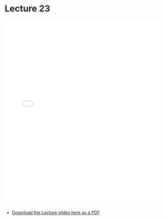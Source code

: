 # Lecture 23

<div>
<iframe src="../../lec23_AIcsCoreFairness.pdf" width="100%" height="600px" frameBorder="0"> </iframe>
</div>

- [Download the Lecture slides here as a PDF](../../lec23_AIcsCoreFairness.pdf)